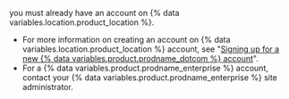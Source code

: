 you must already have an account on {% data variables.location.product_location %}.

- For more information on creating an account on {% data variables.location.product_location %} account, see "[Signing up for a new {% data variables.product.prodname_dotcom %} account](/articles/signing-up-for-a-new-github-account/)".
- For a {% data variables.product.prodname_enterprise %} account, contact your {% data variables.product.prodname_enterprise %} site administrator.
